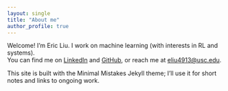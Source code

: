 ```yaml
---
layout: single
title: "About me"
author_profile: true
---
```


Welcome! I’m Eric Liu. I work on machine learning (with interests in RL and systems).  
You can find me on [LinkedIn](https://www.linkedin.com/in/eliu4913/) and [GitHub](https://github.com/eliu4913), or reach me at <eliu4913@usc.edu>.

This site is built with the Minimal Mistakes Jekyll theme; I’ll use it for short notes and links to ongoing work.
